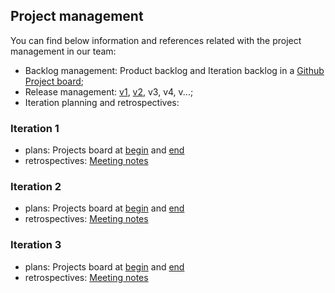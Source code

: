 ## Project management
 
 
You can find below information and references related with the project management in our team: 

* Backlog management: Product backlog and Iteration backlog in a [Github Project board](https://github.com/LEIC-ES-2021-22/2LEIC11T5/projects/2);
* Release management: [v1](https://github.com/LEIC-ES-2021-22/2LEIC11T5/releases/tag/v1), [v2](https://github.com/LEIC-ES-2021-22/2LEIC11T5/releases/tag/v2.0), v3, v4, v...;
* Iteration planning and retrospectives:

### Iteration 1 
  * plans: Projects board at [begin](https://github.com/LEIC-ES-2021-22/2LEIC11T5/blob/development/images/iteration1begin.png) and [end](https://github.com/LEIC-ES-2021-22/2LEIC11T5/blob/development/images/iteration1end.png) 
  * retrospectives: [Meeting notes](RetrospectiveMeeting.md)
	

### Iteration 2
  * plans: Projects board at [begin](https://github.com/LEIC-ES-2021-22/2LEIC11T5/blob/development/images/iteratino2begin.png) and [end](https://github.com/LEIC-ES-2021-22/2LEIC11T5/blob/development/images/iteration2end.png) 
  * retrospectives: [Meeting notes](RetrospectiveMeeting_iter2.md)

### Iteration 3
  * plans: Projects board at [begin](https://github.com/LEIC-ES-2021-22/2LEIC11T5/blob/development/images/iteration3begin.png) and [end](https://github.com/LEIC-ES-2021-22/2LEIC11T5/blob/development/images/iteration3end.png) 
  * retrospectives: [Meeting notes]()
